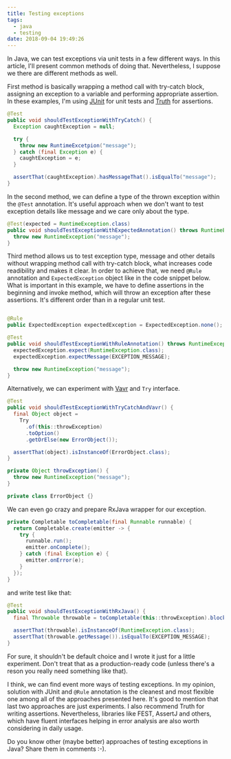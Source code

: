 ```yaml
---
title: Testing exceptions
tags:
  - java
  - testing
date: 2018-09-04 19:49:26
---
```



In Java, we can test exceptions via unit tests in a few different ways. In this article, I'll present common methods of doing that. Nevertheless, I suppose we there are different methods as well.

First method is basically wrapping a method call with try-catch block, assigning an exception to a variable and performing appropriate assertion. In these examples, I'm using [JUnit](https://junit.org) for unit tests and [Truth](https://google.github.io/truth/) for assertions.

```java
@Test
public void shouldTestExceptionWithTryCatch() {
  Exception caughtException = null;

  try {
    throw new RuntimeExcetpion("message");
  } catch (final Exception e) {
    caughtException = e;
  }

  assertThat(caughtException).hasMessageThat().isEqualTo("message");
}
```

In the second method, we can define a type of the thrown exception within the `@Test` annotation. It's useful approach when we don't want to test exception details like message and we care only about the type.

```java
@Test(expected = RuntimeException.class)
public void shouldTestExceptionWithExpectedAnnotation() throws RuntimeException {
  throw new RuntimeException("message");
}
```

Third method allows us to test exception type, message and other details without wrapping method call with try-catch block, what increases code readibility and makes it clear. In order to achieve that, we need `@Rule` annotation and `ExpectedException` object like in the code snippet below. What is important in this example, we have to define assertions in the beginning and invoke method, which will throw an exception after these assertions. It's different order than in a regular unit test.

```java

@Rule
public ExpectedException expectedException = ExpectedException.none();

@Test
public void shouldTestExceptionWithRuleAnnotation() throws RuntimeException {
  expectedException.expect(RuntimeException.class);
  expectedException.expectMessage(EXCEPTION_MESSAGE);

  throw new RuntimeException("message");
}
```

Alternatively, we can experiment with [Vavr](https://www.vavr.io/) and `Try` interface.

```java
@Test
public void shouldTestExceptionWithTryCatchAndVavr() {
  final Object object = 
    Try
      .of(this::throwException)
      .toOption()
      .getOrElse(new ErrorObject());

  assertThat(object).isInstanceOf(ErrorObject.class);
}

private Object throwException() {
  throw new RuntimeException("message");
}

private class ErrorObject {}
```

We can even go crazy and prepare RxJava wrapper for our exception.

```java
private Completable toCompletable(final Runnable runnable) {
  return Completable.create(emitter -> {
    try {
      runnable.run();
      emitter.onComplete();
    } catch (final Exception e) {
      emitter.onError(e);
    }
  });
}
```

and write test like that:

```java
@Test
public void shouldTestExceptionWithRxJava() {
  final Throwable throwable = toCompletable(this::throwException).blockingGet();

  assertThat(throwable).isInstanceOf(RuntimeException.class);
  assertThat(throwable.getMessage()).isEqualTo(EXCEPTION_MESSAGE);
}
```

For sure, it shouldn't be default choice and I wrote it just for a little experiment. Don't treat that as a production-ready code (unless there's a reson you really need something like that).

I think, we can find event more ways of testing exceptions. In my opinion, solution with JUnit and `@Rule` annotation is the cleanest and most flexible one among all of the approaches presented here. It's good to mention that last two approaches are just experiments. I also recommend Truth for writing assertions. Nevertheless, libraries like FEST, AssertJ and others, which have fluent interfaces helping in error analysis are also worth considering in daily usage.

Do you know other (maybe better) approaches of testing exceptions in Java? Share them in comments :-).
